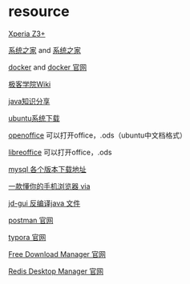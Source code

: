 # resource

[Xperia Z3+](http://bbs.gfan.com/forum.php?mod=viewthread&tid=9191328) 

[系统之家](http://www.xitongzhijia.net/win7/201801/117820.html)  and  [系统之家](http://www.xitongzhijia.net/)

[docker](https://yeasy.gitbooks.io/docker_practice/content/)  and [docker 官网](https://docs.docker.com/install/)

[极客学院Wiki](http://wiki.jikexueyuan.com/list/front-end/)

[java知识分享](http://java1234.com/)

[ubuntu系统下载](http://cdimage.ubuntu.com/ubuntu-gnome/releases/)

[openoffice](http://www.openoffice.org/download/index.html) 可以打开office，.ods（ubuntu中文档格式）

[libreoffice](https://www.libreoffice.org/ ) 可以打开office，.ods

[mysql 各个版本下载地址](http://ftp.ntu.edu.tw/MySQL/Downloads/)

[一款懂你的手机浏览器 via](https://coolapk.com/apk/mark.via)

[jd-gui 反编译java 文件](http://jd.benow.ca/)

[postman 官网](https://www.getpostman.com/)

[typora 官网](https://typora.io/)

[Free Download Manager 官网](https://www.freedownloadmanager.org/)

[Redis Desktop Manager 官网](https://redisdesktop.com/)